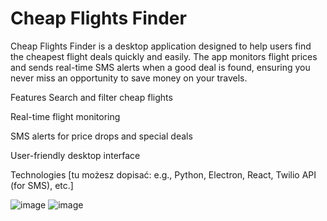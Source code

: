 # Cheap Flights Finder
Cheap Flights Finder is a desktop application designed to help users find the cheapest flight deals quickly and easily.
The app monitors flight prices and sends real-time SMS alerts when a good deal is found, ensuring you never miss an opportunity to save money on your travels.

Features
Search and filter cheap flights

Real-time flight monitoring

SMS alerts for price drops and special deals

User-friendly desktop interface

Technologies
[tu możesz dopisać: e.g., Python, Electron, React, Twilio API (for SMS), etc.]



![image](https://github.com/user-attachments/assets/c99b3d26-9a58-45bb-9ec4-847dc787ecf5)
![image](https://github.com/user-attachments/assets/40946a20-cf40-416d-924c-5af2f06e3b1f)
